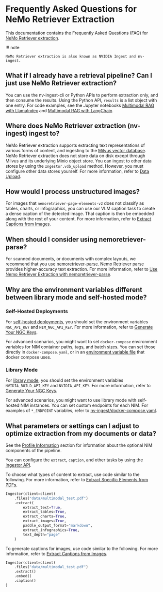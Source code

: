 # Frequently Asked Questions for NeMo Retriever Extraction

This documentation contains the Frequently Asked Questions (FAQ) for [NeMo Retriever extraction](overview.md).

!!! note

    NeMo Retriever extraction is also known as NVIDIA Ingest and nv-ingest.



## What if I already have a retrieval pipeline? Can I just use NeMo Retriever extraction? 

You can use the nv-ingest-cli or Python APIs to perform extraction only, and then consume the results.
Using the Python API, `results` is a list object with one entry.
For code examples, see the Jupyter notebooks [Multimodal RAG with LlamaIndex](https://github.com/NVIDIA/nv-ingest/blob/main/examples/llama_index_multimodal_rag.ipynb) 
and [Multimodal RAG with LangChain](https://github.com/NVIDIA/nv-ingest/blob/main/examples/langchain_multimodal_rag.ipynb).



## Where does NeMo Retriever extraction (nv-ingest) ingest to?

NeMo Retriever extraction supports extracting text representations of various forms of content, and ingesting to the [Milvus vector database](https://milvus.io/). 
NeMo Retriever extraction does not store data on disk except through Milvus and its underlying Minio object store.
You can ingest to other data stores by using the `Ingestor.vdb_upload` method. 
However, you must configure other data stores yourself. 
For more information, refer to [Data Upload](data-store.md).



## How would I process unstructured images?

For images that `nemoretriever-page-elements-v2` does not classify as tables, charts, or infographics, 
you can use our VLM caption task to create a dense caption of the detected image. 
That caption is then be embedded along with the rest of your content. 
For more information, refer to [Extract Captions from Images](nv-ingest-python-api.md#extract-captions-from-images).



## When should I consider using nemoretriever-parse?

For scanned documents, or documents with complex layouts, 
we recommend that you use [nemoretriever-parse](https://build.nvidia.com/nvidia/nemoretriever-parse). 
Nemo Retriever parse provides higher-accuracy text extraction. 
For more information, refer to [Use Nemo Retriever Extraction with nemoretriever-parse](nemoretriever-parse.md).



## Why are the environment variables different between library mode and self-hosted mode?

### Self-Hosted Deployments

For [self-hosted deployments](quickstart-guide.md), you should set the environment variables `NGC_API_KEY` and `NIM_NGC_API_KEY`.
For more information, refer to [Generate Your NGC Keys](ngc-api-key.md).

For advanced scenarios, you might want to set `docker-compose` environment variables for NIM container paths, tags, and batch sizes. 
You can set those directly in `docker-compose.yaml`, or in an [environment variable file](environment-config.md) that docker compose uses.

### Library Mode

For [library mode](quickstart-library-mode.md), you should set the environment variables `NVIDIA_BUILD_API_KEY` and `NVIDIA_API_KEY`. 
For more information, refer to [Generate Your NGC Keys](ngc-api-key.md).

For advanced scenarios, you might want to use library mode with self-hosted NIM instances. 
You can set custom endpoints for each NIM. 
For examples of `*_ENDPOINT` variables, refer to [nv-ingest/docker-compose.yaml](https://github.com/NVIDIA/nv-ingest/blob/main/docker-compose.yaml).







## What parameters or settings can I adjust to optimize extraction from my documents or data? 

See the [Profile Information](quickstart-guide.md#profile-information) section 
for information about the optional NIM components of the pipeline.

You can configure the `extract`, `caption`, and other tasks by using the [Ingestor API](nv-ingest-python-api.md).

To choose what types of content to extract, use code similar to the following. 
For more information, refer to [Extract Specific Elements from PDFs](nv-ingest-python-api.md#extract-specific-elements-from-pdfs).

```python
Ingestor(client=client)
    .files("data/multimodal_test.pdf")
    .extract(              
        extract_text=True,
        extract_tables=True,
        extract_charts=True,
        extract_images=True,
        paddle_output_format="markdown",
        extract_infographics=True,
        text_depth="page"
    )
```

To generate captions for images, use code similar to the following.
For more information, refer to [Extract Captions from Images](nv-ingest-python-api.md#extract-captions-from-images).

```python
Ingestor(client=client)
    .files("data/multimodal_test.pdf")
    .extract()
    .embed()
    .caption()
)
```
